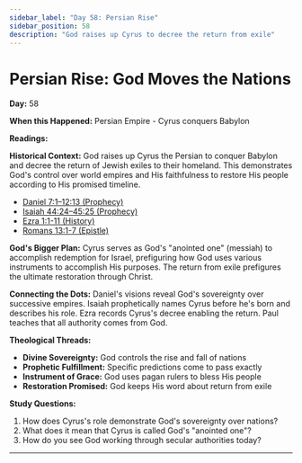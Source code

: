 ```yaml
---
sidebar_label: "Day 58: Persian Rise"
sidebar_position: 58
description: "God raises up Cyrus to decree the return from exile"
---
```


# Persian Rise: God Moves the Nations

**Day:** 58

**When this Happened:** Persian Empire - Cyrus conquers Babylon

**Readings:**

**Historical Context:** God raises up Cyrus the Persian to conquer Babylon and decree the return of Jewish exiles to their homeland. This demonstrates God's control over world empires and His faithfulness to restore His people according to His promised timeline.
 - [Daniel 7:1–12:13 (Prophecy)](https://www.biblegateway.com/passage/?search=Daniel+7%3A1-12%3A13)
 - [Isaiah 44:24–45:25 (Prophecy)](https://www.biblegateway.com/passage/?search=Isaiah+44%3A24-45%3A25)
 - [Ezra 1:1-11 (History)](https://www.biblegateway.com/passage/?search=Ezra+1%3A1-11)
 - [Romans 13:1-7 (Epistle)](https://www.biblegateway.com/passage/?search=Romans+13%3A1-7)

**God's Bigger Plan:** Cyrus serves as God's "anointed one" (messiah) to accomplish redemption for Israel, prefiguring how God uses various instruments to accomplish His purposes. The return from exile prefigures the ultimate restoration through Christ.

**Connecting the Dots:** Daniel's visions reveal God's sovereignty over successive empires. Isaiah prophetically names Cyrus before he's born and describes his role. Ezra records Cyrus's decree enabling the return. Paul teaches that all authority comes from God.

****Theological Threads:****
- **Divine Sovereignty:** God controls the rise and fall of nations
- **Prophetic Fulfillment:** Specific predictions come to pass exactly
- **Instrument of Grace:** God uses pagan rulers to bless His people
- **Restoration Promised:** God keeps His word about return from exile

**Study Questions:**
1. How does Cyrus's role demonstrate God's sovereignty over nations?
2. What does it mean that Cyrus is called God's "anointed one"?
3. How do you see God working through secular authorities today?

---